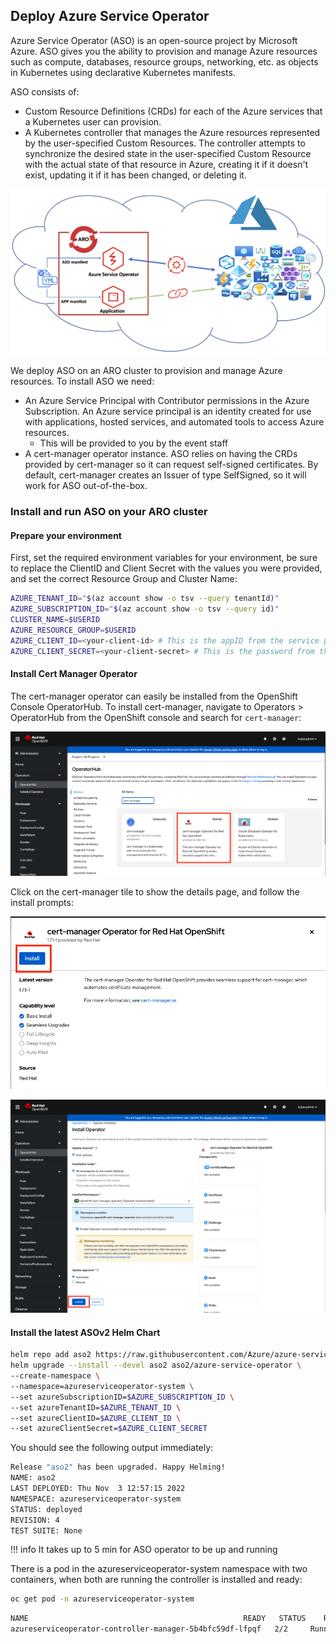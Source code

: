 ## Deploy Azure Service Operator
Azure Service Operator (ASO) is an open-source project by Microsoft Azure. ASO gives you the ability to provision and manage Azure resources such as compute, databases, resource groups, networking, etc. as objects in Kubernetes using declarative Kubernetes manifests.

ASO consists of:

- Custom Resource Definitions (CRDs) for each of the Azure services that a Kubernetes user can provision.
- A Kubernetes controller that manages the Azure resources represented by the user-specified Custom Resources. The controller attempts to synchronize the desired state in the user-specified Custom Resource with the actual state of that resource in Azure, creating it if it doesn't exist, updating it if it has been changed, or deleting it.

![Azure-Service-operator](../assets/images/aso-schematic.png)



We deploy ASO on an ARO cluster to provision and manage Azure resources. To install ASO we need:

- An Azure Service Principal with Contributor permissions in the Azure Subscription. An Azure service principal is an identity created for use with applications, hosted services, and automated tools to access Azure resources.
    - This will be provided to you by the event staff
- A cert-manager operator instance. ASO relies on having the CRDs provided by cert-manager so it can request self-signed certificates. By default, cert-manager creates an Issuer of type SelfSigned, so it will work for ASO out-of-the-box.

###  Install and run ASO on your ARO cluster

#### Prepare your environment
First, set the required environment variables for your environment, be sure to replace the ClientID and Client Secret with the values you were provided, and set the correct Resource Group and Cluster Name:
 
```bash
AZURE_TENANT_ID="$(az account show -o tsv --query tenantId)"
AZURE_SUBSCRIPTION_ID="$(az account show -o tsv --query id)"
CLUSTER_NAME=$USERID
AZURE_RESOURCE_GROUP=$USERID
AZURE_CLIENT_ID=<your-client-id> # This is the appID from the service principal provided to you.
AZURE_CLIENT_SECRET=<your-client-secret> # This is the password from the service principal we created.
```

#### Install Cert Manager Operator

The cert-manager operator can easily be installed from the OpenShift Console OperatorHub. To install cert-manager, navigate to Operators > OperatorHub from the OpenShift console and search for `cert-manager`:

![operator-hub](../assets/images/operator-hub-cert-manager.png)

Click on the cert-manager tile to show the details page, and follow the install prompts:

![cert-manager-details](../assets/images/cert-manager-install-1.png)

![cert-manager-details](../assets/images/cert-manager-install-2.png)


#### Install the latest ASOv2 Helm Chart

```bash
helm repo add aso2 https://raw.githubusercontent.com/Azure/azure-service-operator/main/v2/charts
helm upgrade --install --devel aso2 aso2/azure-service-operator \
--create-namespace \
--namespace=azureserviceoperator-system \
--set azureSubscriptionID=$AZURE_SUBSCRIPTION_ID \
--set azureTenantID=$AZURE_TENANT_ID \
--set azureClientID=$AZURE_CLIENT_ID \
--set azureClientSecret=$AZURE_CLIENT_SECRET
```

You should see the following output immediately:

```bash
Release "aso2" has been upgraded. Happy Helming!
NAME: aso2
LAST DEPLOYED: Thu Nov  3 12:57:15 2022
NAMESPACE: azureserviceoperator-system
STATUS: deployed
REVISION: 4
TEST SUITE: None
```
   
!!! info
    It takes up to 5 min for ASO operator to be up and running

There is a pod in the azureserviceoperator-system namespace with two containers, when both are running the controller is installed and ready:

```bash
oc get pod -n azureserviceoperator-system
```

```bash
NAME                                                READY   STATUS    RESTARTS   AGE
azureserviceoperator-controller-manager-5b4bfc59df-lfpqf   2/2     Running   0          24s
```
